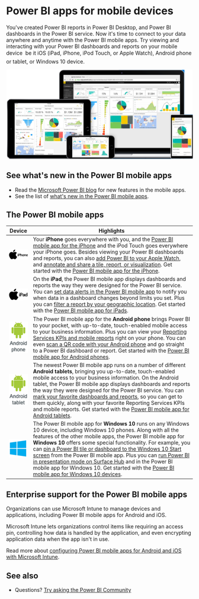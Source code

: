 <properties
   pageTitle="Power BI apps for mobile devices"
   description="The Power BI mobile apps keep you connected to your data anywhere, anytime. View Power BI dashboards and reports on your mobile device. "
   services="powerbi"
   documentationCenter=""
   authors="maggiesMSFT"
   manager="erikre"
   backup=""
   editor=""
   tags=""
   qualityFocus="monitoring"
   qualityDate="01/06/2017"/>

<tags
   ms.service="powerbi"
   ms.devlang="NA"
   ms.topic="get-started-article"
   ms.tgt_pltfrm="NA"
   ms.workload="powerbi"
   ms.date="01/19/2017"
   ms.author="maggies"/>

# Power BI apps for mobile devices  

You've created Power BI reports in Power BI Desktop, and Power BI dashboards in the Power BI service. Now it's time to connect to your data anywhere and anytime with the Power BI mobile apps. Try viewing and interacting with your Power BI dashboards and reports on your mobile device &#151; be it iOS (iPad, iPhone, iPod Touch, or Apple Watch), Android phone or tablet, or Windows 10 device.

![](media/powerbi-powerbi-apps-for-mobile-devices/power-bi-mobile-apps-all-up.png)

## See what's new in the Power BI mobile apps

- Read the [Microsoft Power BI blog](https://powerbi.microsoft.com/blog/tag/mobile/) for new features in the mobile apps.
- See the list of [what's new in the Power BI mobile apps](powerbi-mobile-whats-new-in-the-mobile-apps.md).

## The Power BI mobile apps

| **Device** | **Highlights** |
|---|---|
|[![](media/powerbi-powerbi-apps-for-mobile-devices/iphone-logo-50-px.png)](powerbi-mobile-ipad-app-get-started.md)| Your **iPhone** goes everywhere with you, and the [Power BI mobile app for the iPhone](powerbi-mobile-ipad-app-get-started.md) and the iPod Touch goes everywhere your iPhone goes. Besides viewing your Power BI dashboards and reports, you can also [add Power BI to your Apple Watch](powerbi-mobile-apple-watch.md), and [annotate and share a tile, report, or visualization](powerbi-mobile-annotate-and-share-a-tile-from-the-iphone-app.md). Get started with the [Power BI mobile app for the iPhone](powerbi-mobile-iphone-app-get-started.md). |
|[![](media/powerbi-powerbi-apps-for-mobile-devices/ipad-logo-50-px.png)](powerbi-mobile-ipad-app-get-started.md)| On the **iPad**, the Power BI mobile app displays dashboards and reports the way they were designed for the Power BI service. You can [set data alerts in the Power BI mobile app](powerbi-mobile-set-data-alerts-in-the-iphone-app.md) to notify you when data in a dashboard changes beyond limits you set. Plus you can [filter a report by your geographic location](powerbi-mobile-geofiltering.md). Get started with the [Power BI mobile app for iPads](powerbi-mobile-ipad-app-get-started.md). |
|[![](media/powerbi-powerbi-apps-for-mobile-devices/android-phone-logo-50-px.png)](powerbi-mobile-android-app-get-started.md) | The Power BI mobile app for the **Android phone** brings Power BI to your pocket, with up-to-date, touch-enabled mobile access to your business information.  Plus you can view your [Reporting Services KPIs and mobile reports](powerbi-mobile-android-kpis-mobile-reports.md) right on your phone. You can even [scan a QR code with your Android phone](powerbi-mobile-qr-code-for-tile.md) and go straight to a Power BI dashboard or report. Get started with the [Power BI mobile app for Android phones](powerbi-mobile-android-app-get-started.md). |
|[![](media/powerbi-powerbi-apps-for-mobile-devices/android-tablet-logo-50-px.png)](powerbi-mobile-android-tablet-app-get-started.md)| The newest Power BI mobile app runs on a number of different **Android tablets**, bringing you up-to-date, touch-enabled mobile access to your business information. On the Android tablet, the Power BI mobile app displays dashboards and reports the way they were designed for the Power BI service. You can [mark your favorite dashboards and reports](powerbi-mobile-favorites/.md), so you can get to them quickly, along with your favorite Reporting Services KPIs and mobile reports. Get started with the [Power BI mobile app for Android tablets](powerbi-mobile-android-tablet-app-get-started.md). |
|[![](media/powerbi-powerbi-apps-for-mobile-devices/win-10-logo-50-px.png)](powerbi-desktop-getting-started.md)| The Power BI mobile app for **Windows 10** runs on any Windows 10 device, including Windows 10 phones. Along with all the features of the other mobile apps, the Power BI mobile app for **Windows 10** offers some special functionality. For example, you can [pin a Power BI tile or dashboard to the Windows 10 Start screen](powerbi-mobile-pin-dashboard-from-win10phone-app.md) from the Power BI mobile app. Plus you can [run Power BI in presentation mode on Surface Hub](powerbi-mobile-win10-app-presentation-mode.md) and in the Power BI mobile app for Windows 10. Get started with the [Power BI mobile app for Windows 10 devices](powerbi-mobile-win10phone-app-get-started.md). |

## Enterprise support for the Power BI mobile apps

Organizations can use Microsoft Intune to manage devices and applications, including Power BI mobile apps for Android and iOS.

Microsoft Intune lets organizations control items like requiring an access pin, controlling how data is handled by the application, and even encrypting application data when the app isn't in use.

Read more about [configuring Power BI mobile apps for Android and iOS with Microsoft Intune](powerbi-admin-mobile-intune.md). 

## See also

- Questions? [Try asking the Power BI Community](http://community.powerbi.com/)

